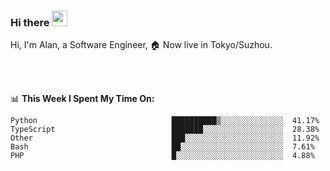 ### Hi there <img src="https://media.giphy.com/media/hvRJCLFzcasrR4ia7z/giphy.gif" width="25px">

<!-- ![visitors](https://visitor-badge.glitch.me/badge?page_id=dislfyer.dislfyer) -->

Hi, I'm Alan, a Software Engineer, 🏠 Now live in Tokyo/Suzhou.

<br/>
<br/>

📊 **This Week I Spent My Time On:**


<!--START_SECTION:waka-->

```text
Python                              ██████████▒░░░░░░░░░░░░░░  41.17%
TypeScript                          ███████░░░░░░░░░░░░░░░░░░  28.38%
Other                               ███░░░░░░░░░░░░░░░░░░░░░░  11.92%
Bash                                ██░░░░░░░░░░░░░░░░░░░░░░░  7.61%
PHP                                 █░░░░░░░░░░░░░░░░░░░░░░░░  4.88%
```

<!--END_SECTION:waka-->

<!--
**About Me:**
 -->
